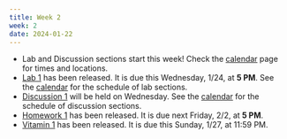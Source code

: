 ```yaml
---
title: Week 2
week: 2
date: 2024-01-22
---
```


- Lab and Discussion sections start this week! Check the [calendar](calendar) page for times and locations. 
- [Lab 1](https://data102.datahub.berkeley.edu/hub/user-redirect/git-pull?repo=https%3A%2F%2Fgithub.com%2Fds-102%2Fsp24-materials&urlpath=lab%2Ftree%2Fsp24-materials%2Fhw%2Fhw1%2Fhw1.pdf&branch=main) has been released. It is due this Wednesday, 1/24, at **5 PM**. See the [calendar](calendar) for the schedule of lab sections.
- [Discussion 1](https://drive.google.com/file/d/1eIEBeOmNfm6NLtEdBLL3eZpz4wKrKmXZ/view?usp=drive_link) will be held on Wednesday. See the [calendar](calendar) for the schedule of discussion sections.
- [Homework 1](https://data102.datahub.berkeley.edu/hub/user-redirect/git-pull?repo=https%3A%2F%2Fgithub.com%2Fds-102%2Fsp24-materials&urlpath=lab%2Ftree%2Fsp24-materials%2Fhw%2Fhw1%2Fhw1.pdf&branch=main) has been released. It is due next Friday, 2/2, at **5 PM**.
- [Vitamin 1](https://www.gradescope.com/courses/711377/assignments/3967861/) has been released. It is due this Sunday, 1/27, at 11:59 PM.
